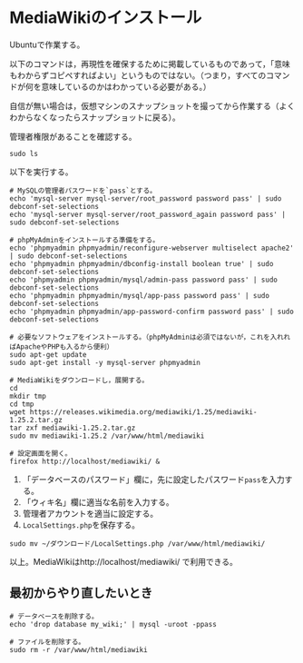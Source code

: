 # MediaWikiのインストール

Ubuntuで作業する。

以下のコマンドは，再現性を確保するために掲載しているものであって，「意味もわからずコピペすればよい」というものではない。（つまり，すべてのコマンドが何を意味しているのかはわかっている必要がある。）

自信が無い場合は，仮想マシンのスナップショットを撮ってから作業する（よくわからなくなったらスナップショットに戻る）。

管理者権限があることを確認する。

```
sudo ls
```

以下を実行する。

```
# MySQLの管理者パスワードを`pass`とする。
echo 'mysql-server mysql-server/root_password password pass' | sudo debconf-set-selections
echo 'mysql-server mysql-server/root_password_again password pass' | sudo debconf-set-selections

# phpMyAdminをインストールする準備をする。
echo 'phpmyadmin phpmyadmin/reconfigure-webserver multiselect apache2' | sudo debconf-set-selections
echo 'phpmyadmin phpmyadmin/dbconfig-install boolean true' | sudo debconf-set-selections
echo 'phpmyadmin phpmyadmin/mysql/admin-pass password pass' | sudo debconf-set-selections
echo 'phpmyadmin phpmyadmin/mysql/app-pass password pass' | sudo debconf-set-selections
echo 'phpmyadmin phpmyadmin/app-password-confirm password pass' | sudo debconf-set-selections

# 必要なソフトウェアをインストールする。（phpMyAdminは必須ではないが，これを入れればApacheやPHPも入るから便利）
sudo apt-get update
sudo apt-get install -y mysql-server phpmyadmin

# MediaWikiをダウンロードし，展開する。
cd
mkdir tmp
cd tmp
wget https://releases.wikimedia.org/mediawiki/1.25/mediawiki-1.25.2.tar.gz
tar zxf mediawiki-1.25.2.tar.gz
sudo mv mediawiki-1.25.2 /var/www/html/mediawiki

# 設定画面を開く。
firefox http://localhost/mediawiki/ &
```

1. 「データベースのパスワード」欄に，先に設定したパスワード`pass`を入力する。
1. 「ウィキ名」欄に適当な名前を入力する。
1. 管理者アカウントを適当に設定する。
1. `LocalSettings.php`を保存する。

```
sudo mv ~/ダウンロード/LocalSettings.php /var/www/html/mediawiki/
```

以上。MediaWikiはhttp://localhost/mediawiki/ で利用できる。

## 最初からやり直したいとき

```
# データベースを削除する。
echo 'drop database my_wiki;' | mysql -uroot -ppass

# ファイルを削除する。
sudo rm -r /var/www/html/mediawiki
```
